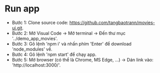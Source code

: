 # Run app

- Bước 1: Clone source code: https://github.com/tangbaotrann/movies-ui.git.
- Bước 2: Mở Visual Code -> Mở terminal -> Đến thư mục '../demo_app_movies'.
- Bước 3: Gõ lệnh 'npm i' và nhấn phím 'Enter' để download 'node_modules' về.
- Bước 4: Gõ lệnh 'npm start' để chạy app.
- Bước 5: Mở browser (có thể là Chrome, MS Edge, ...) -> Dán link vào: 'http://localhost:3000/'.

